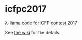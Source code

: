 # icfpc2017
λ-llama code for ICFP contest 2017 

See [the wiki](https://github.com/superbobry/icfpc2017/wiki) for the details.
